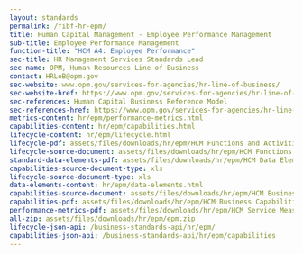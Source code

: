 ```yaml
---
layout: standards
permalink: /fibf-hr-epm/
title: Human Capital Management - Employee Performance Management
sub-title: Employee Performance Management
function-title: "HCM A4: Employee Performance"
sec-title: HR Management Services Standards Lead
sec-name: OPM, Human Resources Line of Business
contact: HRLoB@opm.gov
sec-website: www.opm.gov/services-for-agencies/hr-line-of-business/
sec-website-href: https://www.opm.gov/services-for-agencies/hr-line-of-business/
sec-references: Human Capital Business Reference Model
sec-references-href: https://www.opm.gov/services-for-agencies/hr-line-of-business/hc-business-reference-model/
metrics-content: hr/epm/performance-metrics.html
capabilities-content: hr/epm/capabilities.html
lifecycle-content: hr/epm/lifecycle.html
lifecycle-pdf: assets/files/downloads/hr/epm/HCM Functions and Activities_A4 (Employee Performance Management).xlsx
lifecycle-source-document: assets/files/downloads/hr/epm/HCM Functions and Activities_A4 (Employee Performance Management).xlsx
standard-data-elements-pdf: assets/files/downloads/hr/epm/HCM Data Elements_A4 (Employee Performance Management).xlsx
capabilities-source-document-type: xls
lifecycle-source-document-type: xls
data-elements-content: hr/epm/data-elements.html
capabilities-source-document: assets/files/downloads/hr/epm/HCM Business Capabilities_A4 (Employee Performance Management).xlsx
capabilities-pdf: assets/files/downloads/hr/epm/HCM Business Capabilities_A4 (Employee Performance Management).xlsx
performance-metrics-pdf: assets/files/downloads/hr/epm/HCM Service Measures_A4 (Employee Performance Management).xlsx
all-zip: assets/files/downloads/hr/epm/epm.zip
lifecycle-json-api: /business-standards-api/hr/epm/
capabilities-json-api: /business-standards-api/hr/epm/capabilities
---
```

